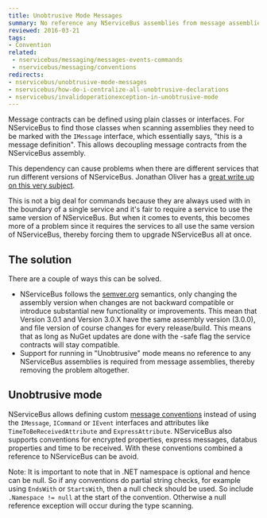 ```yaml
---
title: Unobtrusive Mode Messages
summary: No reference any NServiceBus assemblies from message assemblies.
reviewed: 2016-03-21
tags:
- Convention
related:
 - nservicebus/messaging/messages-events-commands
 - nservicebus/messaging/conventions
redirects:
- nservicebus/unobtrusive-mode-messages
- nservicebus/how-do-i-centralize-all-unobtrusive-declarations
- nservicebus/invalidoperationexception-in-unobtrusive-mode
---
```


Message contracts can be defined using plain classes or interfaces. For NServiceBus to find those classes when scanning assemblies they need to be marked with the `IMessage` interface, which essentially says, "this is a message definition". This allows decoupling message contracts from the NServiceBus assembly.

This dependency can cause problems when there are different services that run different versions of NServiceBus. Jonathan Oliver has a [great write up on this very subject](http://blog.jonathanoliver.com/nservicebus-distributing-event-schemacontract/).

This is not a big deal for commands because they are always used with in the boundary of a single service and it's fair to require a service to use the same version of NServiceBus. But when it comes to events, this becomes more of a problem since it requires the services to all use the same version of NServiceBus, thereby forcing them to upgrade NServiceBus all at once.


## The solution

There are a couple of ways this can be solved.

 * NServiceBus follows the [semver.org](http://semver.org/) semantics, only changing the assembly version when changes are not backward compatible or introduce substantial new functionality or improvements. This mean that Version 3.0.1 and Version 3.0.X have the same assembly version (3.0.0), and file version of course changes for every release/build. This means that as long as NuGet updates are done with the -safe flag the service contracts will stay compatible.
 * Support for running in "Unobtrusive" mode means no reference to any NServiceBus assemblies is required from message assemblies, thereby removing the problem altogether.


## Unobtrusive mode

NServiceBus allows defining custom [message conventions](conventions.md) instead of using the `IMessage`, `ICommand` or `IEvent` interfaces and attributes like `TimeToBeReceivedAttribute` and `ExpressAttribute`. NServiceBus also supports conventions for encrypted properties, express messages, databus properties and time to be received. With these conventions combined a reference to NServiceBus can be avoid.

Note: It is important to note that in .NET namespace is optional and hence can be null. So if any conventions do partial string checks, for example using `EndsWith` or `StartsWith`, then a null check should be used. So include `.Namespace != null` at the start of the convention. Otherwise a null reference exception will occur during the type scanning.